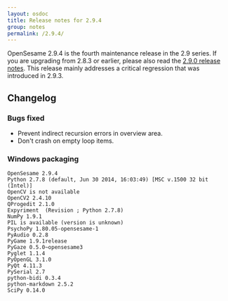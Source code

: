 ```yaml
---
layout: osdoc
title: Release notes for 2.9.4
group: notes
permalink: /2.9.4/
---
```


OpenSesame 2.9.4 is the fourth maintenance release in the 2.9 series. If you are upgrading from 2.8.3 or earlier, please also read the [2.9.0 release notes]. This release mainly addresses a critical regression that was introduced in 2.9.3.

## Changelog

### Bugs fixed

- Prevent indirect recursion errors in overview area.
- Don't crash on empty loop items.

### Windows packaging

~~~
OpenSesame 2.9.4
Python 2.7.8 (default, Jun 30 2014, 16:03:49) [MSC v.1500 32 bit (Intel)]
OpenCV is not available
OpenCV2 2.4.10
QProgedit 2.1.0
Expyriment  (Revision ; Python 2.7.8)
NumPy 1.9.1
PIL is available (version is unknown)
PsychoPy 1.80.05-opensesame-1
PyAudio 0.2.8
PyGame 1.9.1release
PyGaze 0.5.0~opensesame3
Pyglet 1.1.4
PyOpenGL 3.1.0
PyQt 4.11.3
PySerial 2.7
python-bidi 0.3.4
python-markdown 2.5.2
SciPy 0.14.0
~~~

[2.9.0 release notes]: /notes/2.9.0/

